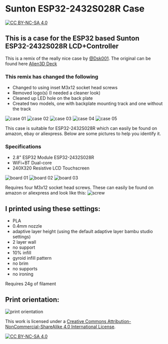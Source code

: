 # Sunton ESP32-2432S028R Case

[![CC BY-NC-SA 4.0][cc-by-nc-sa-image]][cc-by-nc-sa]

## This is a case for the ESP32 based Sunton ESP32-2432S028R LCD+Controller

This is a remix of the really nice case by [@Dsk001](https://www.printables.com/@Dsk001). The original can be found here [Alien3D Deck](https://www.printables.com/model/310352-alien3d-deck)

### This remix has changed the following
- Changed to using inset M3x12 socket head screws
- Removed logo(s) (I needed a cleaner look)
- Cleaned up LED hole on the back plate
- Created two models, one with backplate mounting track and one without the track

![case 01](images/case_01.png)
![case 02](images/case_02.png)
![case 03](images/case_03.png)
![case 04](images/case_04.png)
![case 05](images/case_05.png)

This case is suitable for ESP32-2432S028R which can easily be found on amazon, ebay or aliexpress.  Below are some pictures to help you identify it.  

### Specifications
- 2.8" ESP32 Module ESP32-2432S028R
- WiFi+BT Dual-core 
- 240X320 Resistive LCD Touchscreen

![board 01](images/board_01.png)
![board 02](images/board_02.png)
![board 03](images/board_03.png)

Requires four M3x12 socket head screws.  These can easily be found on amazon or aliexpress and look like this:
![screw](images/screw.png)

## I printed using these settings:
- PLA
- 0.4mm nozzle
- adaptive layer height (using the default adaptive layer bambu studio settings)
- 2 layer wall
- no support
- 10% infill
- gyroid infill pattern
- no brim
- no supports
- no ironing

Requires 24g of filament

## Print orientation:
![print orientation](images/print_orientation.png)

This work is licensed under a
[Creative Commons Attribution-NonCommercial-ShareAlike 4.0 International License][cc-by-nc-sa].

[![CC BY-NC-SA 4.0][cc-by-nc-sa-image]][cc-by-nc-sa]

[cc-by-nc-sa]: http://creativecommons.org/licenses/by-nc-sa/4.0/
[cc-by-nc-sa-image]: https://licensebuttons.net/l/by-nc-sa/4.0/88x31.png
[cc-by-nc-sa-shield]: https://img.shields.io/badge/License-CC%20BY--NC--SA%204.0-lightgrey.svg
